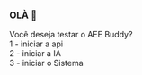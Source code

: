 ### OLÀ 👋

Você deseja testar o AEE Buddy?
<br>
1 - iniciar a api
<br>
2 - iniciar a IA
<br>
3 - iniciar o Sistema
